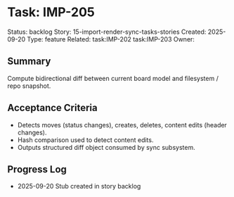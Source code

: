 # Task: IMP-205
Status: backlog
Story: 15-import-render-sync-tasks-stories
Created: 2025-09-20
Type: feature
Related: task:IMP-202 task:IMP-203
Owner:

## Summary
Compute bidirectional diff between current board model and filesystem / repo snapshot.

## Acceptance Criteria
- Detects moves (status changes), creates, deletes, content edits (header changes).
- Hash comparison used to detect content edits.
- Outputs structured diff object consumed by sync subsystem.

## Progress Log
- 2025-09-20 Stub created in story backlog
